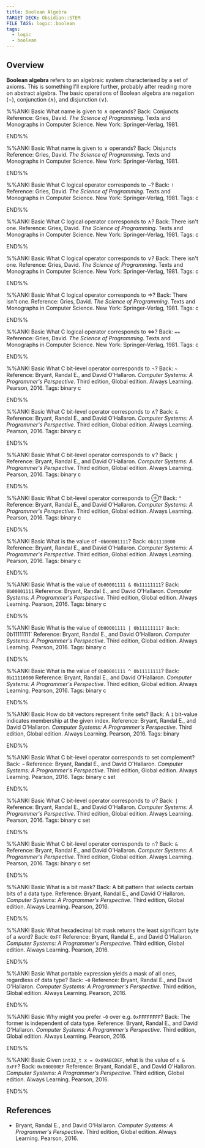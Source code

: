 ```yaml
---
title: Boolean Algebra
TARGET DECK: Obsidian::STEM
FILE TAGS: logic::boolean
tags:
  - logic
  - boolean
---
```


## Overview

**Boolean algebra** refers to an algebraic system characterised by a set of axioms. This is something I'll explore further, probably after reading more on abstract algebra. The basic operations of Boolean algebra are negation ($\neg$), conjunction ($\land$), and disjunction ($\lor$). 

%%ANKI
Basic
What name is given to $\land$ operands?
Back: Conjuncts
Reference: Gries, David. *The Science of Programming*. Texts and Monographs in Computer Science. New York: Springer-Verlag, 1981.
<!--ID: 1706994861304-->
END%%

%%ANKI
Basic
What name is given to $\lor$ operands?
Back: Disjuncts
Reference: Gries, David. *The Science of Programming*. Texts and Monographs in Computer Science. New York: Springer-Verlag, 1981.
<!--ID: 1706994861306-->
END%%

%%ANKI
Basic
What C logical operator corresponds to $\neg$?
Back: `!`
Reference: Gries, David. *The Science of Programming*. Texts and Monographs in Computer Science. New York: Springer-Verlag, 1981.
Tags: c
<!--ID: 1706994861325-->
END%%

%%ANKI
Basic
What C logical operator corresponds to $\land$?
Back: There isn't one.
Reference: Gries, David. *The Science of Programming*. Texts and Monographs in Computer Science. New York: Springer-Verlag, 1981.
Tags: c
<!--ID: 1706994861327-->
END%%

%%ANKI
Basic
What C logical operator corresponds to $\lor$?
Back: There isn't one.
Reference: Gries, David. *The Science of Programming*. Texts and Monographs in Computer Science. New York: Springer-Verlag, 1981.
Tags: c
<!--ID: 1706994861329-->
END%%

%%ANKI
Basic
What C logical operator corresponds to $\Rightarrow$?
Back: There isn't one.
Reference: Gries, David. *The Science of Programming*. Texts and Monographs in Computer Science. New York: Springer-Verlag, 1981.
Tags: c
<!--ID: 1706994861331-->
END%%

%%ANKI
Basic
What C logical operator corresponds to $\Leftrightarrow$?
Back: `==`
Reference: Gries, David. *The Science of Programming*. Texts and Monographs in Computer Science. New York: Springer-Verlag, 1981.
Tags: c
<!--ID: 1706994861333-->
END%%

%%ANKI
Basic
What C bit-level operator corresponds to $\neg$?
Back: `~`
Reference: Bryant, Randal E., and David O'Hallaron. *Computer Systems: A Programmer's Perspective*. Third edition, Global edition. Always Learning. Pearson, 2016.
Tags: binary c
<!--ID: 1707774068116-->
END%%

%%ANKI
Basic
What C bit-level operator corresponds to $\land$?
Back: `&`
Reference: Bryant, Randal E., and David O'Hallaron. *Computer Systems: A Programmer's Perspective*. Third edition, Global edition. Always Learning. Pearson, 2016.
Tags: binary c
<!--ID: 1707774068124-->
END%%

%%ANKI
Basic
What C bit-level operator corresponds to $\lor$?
Back: `|`
Reference: Bryant, Randal E., and David O'Hallaron. *Computer Systems: A Programmer's Perspective*. Third edition, Global edition. Always Learning. Pearson, 2016.
Tags: binary c
<!--ID: 1707774068132-->
END%%

%%ANKI
Basic
What C bit-level operator corresponds to $\oplus$?
Back: `^`
Reference: Bryant, Randal E., and David O'Hallaron. *Computer Systems: A Programmer's Perspective*. Third edition, Global edition. Always Learning. Pearson, 2016.
Tags: binary c
<!--ID: 1707774068137-->
END%%

%%ANKI
Basic
What is the value of `~0b00001111`?
Back: `0b11110000`
Reference: Bryant, Randal E., and David O'Hallaron. *Computer Systems: A Programmer's Perspective*. Third edition, Global edition. Always Learning. Pearson, 2016.
Tags: binary c
<!--ID: 1707774068142-->
END%%

%%ANKI
Basic
What is the value of `0b00001111 & 0b11111111`?
Back: `0b00001111`
Reference: Bryant, Randal E., and David O'Hallaron. *Computer Systems: A Programmer's Perspective*. Third edition, Global edition. Always Learning. Pearson, 2016.
Tags: binary c
<!--ID: 1707774068151-->
END%%

%%ANKI
Basic
What is the value of `0b00001111 | 0b11111111?
Back: `0b11111111`
Reference: Bryant, Randal E., and David O'Hallaron. *Computer Systems: A Programmer's Perspective*. Third edition, Global edition. Always Learning. Pearson, 2016.
Tags: binary c
<!--ID: 1707774068161-->
END%%

%%ANKI
Basic
What is the value of `0b00001111 ^ 0b11111111`?
Back: `0b11110000`
Reference: Bryant, Randal E., and David O'Hallaron. *Computer Systems: A Programmer's Perspective*. Third edition, Global edition. Always Learning. Pearson, 2016.
Tags: binary c
<!--ID: 1707774068167-->
END%%

%%ANKI
Basic
How do bit vectors represent finite sets?
Back: A `1` bit-value indicates membership at the given index.
Reference: Bryant, Randal E., and David O'Hallaron. *Computer Systems: A Programmer's Perspective*. Third edition, Global edition. Always Learning. Pearson, 2016.
Tags: binary
<!--ID: 1707774068173-->
END%%

%%ANKI
Basic
What C bit-level operator corresponds to set complement?
Back: `~`
Reference: Bryant, Randal E., and David O'Hallaron. *Computer Systems: A Programmer's Perspective*. Third edition, Global edition. Always Learning. Pearson, 2016.
Tags: binary c set
<!--ID: 1707774068179-->
END%%

%%ANKI
Basic
What C bit-level operator corresponds to $\cup$?
Back: `|`
Reference: Bryant, Randal E., and David O'Hallaron. *Computer Systems: A Programmer's Perspective*. Third edition, Global edition. Always Learning. Pearson, 2016.
Tags: binary c set
<!--ID: 1707774068186-->
END%%

%%ANKI
Basic
What C bit-level operator corresponds to $\cap$?
Back: `&`
Reference: Bryant, Randal E., and David O'Hallaron. *Computer Systems: A Programmer's Perspective*. Third edition, Global edition. Always Learning. Pearson, 2016.
Tags: binary c set
<!--ID: 1707774068192-->
END%%

%%ANKI
Basic
What is a bit mask?
Back: A bit pattern that selects certain bits of a data type.
Reference: Bryant, Randal E., and David O'Hallaron. *Computer Systems: A Programmer's Perspective*. Third edition, Global edition. Always Learning. Pearson, 2016.
<!--ID: 1707774068217-->
END%%

%%ANKI
Basic
What hexadecimal bit mask returns the least significant byte of a word?
Back: `0xFF`
Reference: Bryant, Randal E., and David O'Hallaron. *Computer Systems: A Programmer's Perspective*. Third edition, Global edition. Always Learning. Pearson, 2016.
<!--ID: 1707774068225-->
END%%

%%ANKI
Basic
What portable expression yields a mask of all ones, regardless of data type?
Back: `~0`
Reference: Bryant, Randal E., and David O'Hallaron. *Computer Systems: A Programmer's Perspective*. Third edition, Global edition. Always Learning. Pearson, 2016.
<!--ID: 1707774068229-->
END%%

%%ANKI
Basic
Why might you prefer `~0` over e.g. `0xFFFFFFFF`?
Back: The former is independent of data type.
Reference: Bryant, Randal E., and David O'Hallaron. *Computer Systems: A Programmer's Perspective*. Third edition, Global edition. Always Learning. Pearson, 2016.
<!--ID: 1707774068233-->
END%%

%%ANKI
Basic
Given `int32_t x = 0x89ABCDEF`, what is the value of `x & 0xFF`?
Back: `0x000000EF`
Reference: Bryant, Randal E., and David O'Hallaron. *Computer Systems: A Programmer's Perspective*. Third edition, Global edition. Always Learning. Pearson, 2016.
<!--ID: 1707774068237-->
END%%

## References

* Bryant, Randal E., and David O'Hallaron. *Computer Systems: A Programmer's Perspective*. Third edition, Global edition. Always Learning. Pearson, 2016.